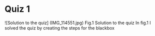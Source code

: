 # Quiz 1
![Solution to the quiz] (IMG_114551.jpg)
Fig.1 Solution to the quiz
In fig.1 I solved the quiz by creating the steps for the blackbox 
